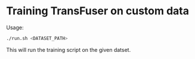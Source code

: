 # Training TransFuser on custom data

Usage:
```bash
./run.sh <DATASET_PATH>
```

This will run the training script on the given datset.
